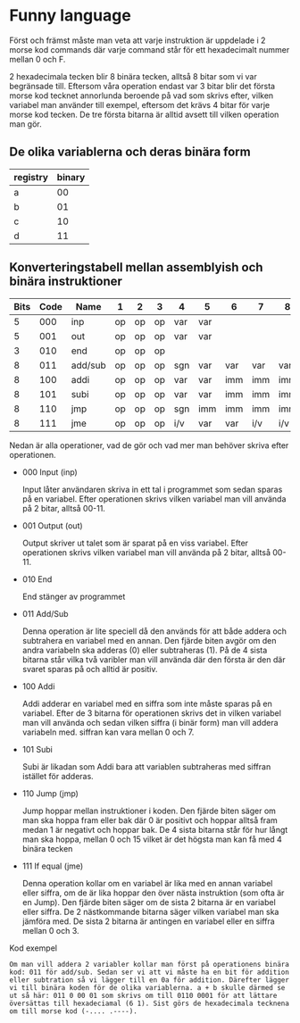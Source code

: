 # Funny language

Först och främst måste man veta att varje instruktion är uppdelade i 2 morse kod commands där varje 
command står för ett hexadecimalt nummer mellan 0 och F.

2 hexadecimala tecken blir 8 binära tecken, alltså 8 bitar som vi var begränsade till. 
Eftersom våra operation endast var 3 bitar blir det första morse kod tecknet annorlunda beroende på 
vad som skrivs efter, vilken variabel man använder till exempel, eftersom det krävs 4 bitar för varje morse kod tecken.
De tre första bitarna är alltid avsett till vilken operation man gör.


## De olika variablerna och deras binära form

| registry | binary |
|----------|--------|
| a        | 00     |
| b        | 01     |
| c        | 10     |
| d        | 11     |


## Konverteringstabell mellan assemblyish och binära instruktioner

| Bits | Code | Name    | 1   | 2   | 3   | 4   | 5   | 6   | 7   | 8   |
|------|------|---------|-----|-----|-----|-----|-----|-----|-----|-----|
| 5    | 000  | inp     | op  | op  | op  | var | var |     |     |     |
| 5    | 001  | out     | op  | op  | op  | var | var |     |     |     |
| 3    | 010  | end     | op  | op  | op  |     |     |     |     |     |
| 8    | 011  | add/sub | op  | op  | op  | sgn | var | var | var | var |
| 8    | 100  | addi    | op  | op  | op  | var | var | imm | imm | imm |
| 8    | 101  | subi    | op  | op  | op  | var | var | imm | imm | imm |
| 8    | 110  | jmp     | op  | op  | op  | sgn | imm | imm | imm | imm |
| 8    | 111  | jme     | op  | op  | op  | i/v | var | var | i/v | i/v |

Nedan är alla operationer, vad de gör och vad mer man behöver skriva efter operationen.

- 000 Input (inp)

    Input låter användaren skriva in ett tal i programmet som sedan sparas på en variabel. 
    Efter operationen skrivs vilken variabel man vill använda på 2 bitar, alltså 00-11. 


- 001 Output (out)

    Output skriver ut talet som är sparat på en viss variabel. 
    Efter operationen skrivs vilken variabel man vill använda på 2 bitar, alltså 00-11. 


- 010 End

    End stänger av programmet


- 011 Add/Sub

    Denna operation är lite speciell då den används för att både addera och subtrahera en variabel med en annan.
    Den fjärde biten avgör om den andra variabeln ska adderas (0) eller subtraheras (1). 
    På de 4 sista bitarna står vilka två varibler man vill använda där den första är den där svaret sparas på och alltid är positiv. 


- 100 Addi

    Addi adderar en variabel med en siffra som inte måste sparas på en variabel.
    Efter de 3 bitarna för operationen skrivs det in vilken variabel man vill använda och sedan vilken 
    siffra (i binär form) man vill addera variabeln med. siffran kan vara mellan 0 och 7.  


- 101 Subi

    Subi är likadan som Addi bara att variablen subtraheras med siffran istället för adderas. 


- 110 Jump (jmp)

    Jump hoppar mellan instruktioner i koden. 
    Den fjärde biten säger om man ska hoppa fram eller bak där 0 är positivt och hoppar alltså fram medan 1 är negativt och hoppar bak.
    De 4 sista bitarna står för hur långt man ska hoppa, mellan 0 och 15 vilket är det högsta man kan få med 4 binära tecken


- 111 If equal (jme)

    Denna operation kollar om en variabel är lika med en annan variabel eller siffra, om de är lika hoppar den över nästa instruktion (som ofta är en Jump). 
    Den fjärde biten säger om de sista 2 bitarna är en variabel eller siffra. 
    De 2 nästkommande bitarna säger vilken variabel man ska jämföra med. 
    De sista 2 bitarna är antingen en variabel eller en siffra mellan 0 och 3. 


Kod exempel
    
    Om man vill addera 2 variabler kollar man först på operationens binära kod: 011 för add/sub. Sedan ser vi att vi måste ha en bit för addition eller subtration så vi lägger till en 0a för addition. Därefter lägger vi till binära koden för de olika variablerna. a + b skulle därmed se ut så här: 011 0 00 01 som skrivs om till 0110 0001 för att lättare översättas till hexadeciamal (6 1). Sist görs de hexadecimala tecknena om till morse kod (-.... .----).